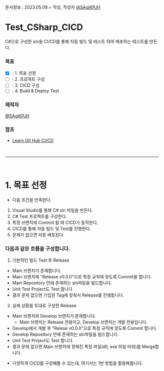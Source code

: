 문서정보 : 2023.05.09.~ 작성, 작성자 [@SAgiKPJH](https://github.com/SAgiKPJH)

# Test_CSharp_CICD
C#으로 구성한 sln을 CI/CD를 통해 자동 빌드 및 테스트 하여 배포하는 테스트를 만든다.

### 목표
- [x] : 1. 목표 선정
- [ ] : 2. 프로젝트 구성
- [ ] : 3. CICD 구성
- [ ] : 4. Build & Deploy Test

### 제작자
[@SAgiKPJH](https://github.com/SAgiKPJH)

### 참조

- [Learn Git Hub CI/CD](https://github.com/SagiK-Repository/Learn-Git-Hub-CICD)

<br>

---

<br>

# 1. 목표 선정  

- 다음 조건을 만족한다.  

1. Visual Studio를 통해 C# sln 파일을 만든다. 
2. C# Test 프로젝트를 구성한다.
3. 특정 브랜치에 Commit 될 때 CICD가 동작한다.
4. CICD를 통해 자동 빌드 및 Test를 진행한다.
5. 문제가 없으면 자동 배포된다.

### 다음과 같은 흐름을 구성합니다.

1. 기본적인 빌드 Test 후 Release
  - Main 브랜치가 존재합니다.
  - Main 브랜치에 "Release v0.0.0"으로 특정 규칙에 맞도록 Commit을 합니다.
  - Main Repository 안에 존재하는 sln파일을 빌드합니다.
  - Unit Test Project도 Test 합니다.
  - 결과 문제 없으면 기입한 Tag에 맞춰서 Release를 진행합니다.
2. 실제 상황을 토대로 구성한 Release
  - Main 브랜치와 Develop 브랜치가 존재합니다.
    - Main 브랜치는 Release 전용이고, Develop 브랜치는 개발 전용입니다.
  - Develop에서 개발 후 "Relese v0.0.0"으로 특정 규칙에 맞도록 Commit 합니다.
  - Develop Repository 안에 존재하는 sln파일을 빌드합니다.
  - Unit Test Project도 Test 합니다.
  - 결과 문제 없으면 Main 브랜치에 정해진 특정 파일(dll, exe 파일 따위)를 Merge합니다.

* 다양하게 CICD를 구성해볼 수 있는데, 여기서는 1번 방법을 활용해봅니다.
